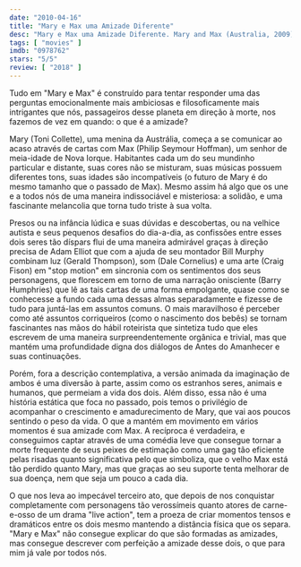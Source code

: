 ```yaml
---
date: "2010-04-16"
title: "Mary e Max uma Amizade Diferente"
desc: "Mary e Max uma Amizade Diferente. Mary and Max (Australia, 2009). Dirigido por Adam Elliot. Escrito por Adam Elliot. Com Toni Collette, Philip Seymour Hoffman, Barry Humphries, Eric Bana, Bethany Whitmore, Renée Geyer, Ian 'Molly' Meldrum, John Flaus, Julie Forsyth."
tags: [ "movies" ]
imdb: "0978762"
stars: "5/5"
review: [ "2018" ]
---
```

Tudo em "Mary e Max" é construído para tentar responder uma das perguntas emocionalmente mais ambiciosas e filosoficamente mais intrigantes que nós, passageiros desse planeta em direção à morte, nos fazemos de vez em quando: o que é a amizade?

Mary (Toni Collette), uma menina da Austrália, começa a se comunicar ao acaso através de cartas com Max (Philip Seymour Hoffman), um senhor de meia-idade de Nova Iorque. Habitantes cada um do seu mundinho particular e distante, suas cores não se misturam, suas músicas possuem diferentes tons, suas idades são incompatíveis (o futuro de Mary é do mesmo tamanho que o passado de Max). Mesmo assim há algo que os une e a todos nós de uma maneira indissociável e misteriosa: a solidão, e uma fascinante melancolia que torna tudo triste à sua volta.

Presos ou na infância lúdica e suas dúvidas e descobertas, ou na velhice autista e seus pequenos desafios do dia-a-dia, as confissões entre esses dois seres tão díspars flui de uma maneira admirável graças à direção precisa de Adam Elliot que com a ajuda de seu montador Bill Murphy combinam luz (Gerald Thompson), som (Dale Cornelius) e uma arte (Craig Fison) em "stop motion" em sincronia com os sentimentos dos seus personagens, que florescem em torno de uma narração onisciente (Barry Humphries) que lê as tais cartas de uma forma empolgante, quase como se conhecesse a fundo cada uma dessas almas separadamente e fizesse de tudo para juntá-las em assuntos comuns. O mais maravilhoso é perceber como até assuntos corriqueiros (como o nascimento dos bebês) se tornam fascinantes nas mãos do hábil roteirista que sintetiza tudo que eles escrevem de uma maneira surpreendentemente orgânica e trivial, mas que mantém uma profundidade digna dos diálogos de Antes do Amanhecer e suas continuações.

Porém, fora a descrição contemplativa, a versão animada da imaginação de ambos é uma diversão à parte, assim como os estranhos seres, animais e humanos, que permeiam a vida dos dois. Além disso, essa não é uma história estática que foca no passado, pois temos o privilégio de acompanhar o crescimento e amadurecimento de Mary, que vai aos poucos sentindo o peso da vida. O que a mantém em movimento em vários momentos é sua amizade com Max. A recíproca é verdadeira, e conseguimos captar através de uma comédia leve que consegue tornar a morte frequente de seus peixes de estimação como uma gag tão eficiente pelas risadas quanto significativa pelo que simboliza, que o velho Max está tão perdido quanto Mary, mas que graças ao seu suporte tenta melhorar de sua doença, nem que seja um pouco a cada dia.

O que nos leva ao impecável terceiro ato, que depois de nos conquistar completamente com personagens tão verossímeis quanto atores de carne-e-osso de um drama "live action", tem a proeza de criar momentos tensos e dramáticos entre os dois mesmo mantendo a distância física que os separa. "Mary e Max" não consegue explicar do que são formadas as amizades, mas consegue descrever com perfeição a amizade desse dois, o que para mim já vale por todos nós.
